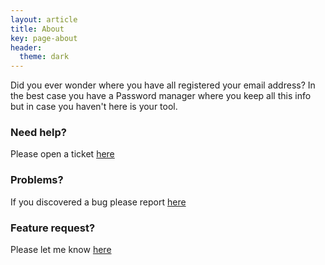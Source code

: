 ```yaml
---
layout: article
title: About
key: page-about
header:
  theme: dark
---
```


Did you ever wonder where you have all registered your email address? In the best case you have a Password manager where you keep all this info but in case you haven't here is your tool.

### Need help?

Please open a ticket [here](https://github.com/H3nkl3r/FindMyAccounts/issues/new?assignees=&labels=&template=help-me.yml&title=)

### Problems?

If you discovered a bug please report [here](https://github.com/H3nkl3r/FindMyAccounts/issues/new?assignees=&labels=&template=bug_report.yml&title=)

### Feature request?

Please let me know [here](https://github.com/H3nkl3r/FindMyAccounts/issues/new?assignees=&labels=&template=feature_request.yml&title=)
